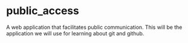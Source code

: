 # public_access
 A web application that facilitates public communication.  This will be the application we will use for learning about git and github.
